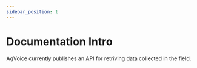 ```yaml
---
sidebar_position: 1
---
```


# Documentation Intro

AgVoice currently publishes an API for retriving data collected in the field.